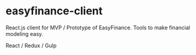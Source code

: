 # easyfinance-client
React.js client for MVP / Prototype of EasyFinance. Tools to make financial modeling easy.

React / Redux / Gulp
